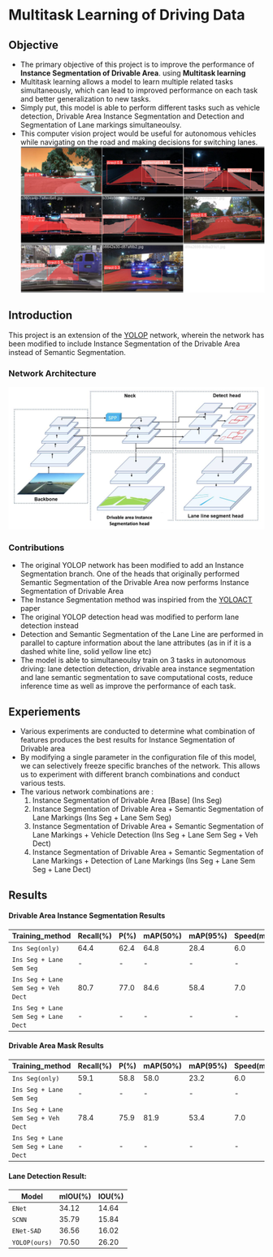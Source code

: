 <div align="left">  

# Multitask Learning of Driving Data

## Objective 
- The primary objective of this project is to improve the performance of <b>Instance Segmentation of Drivable Area</b>. using <b>Multitask learning</b><br/>
- Multitask learning allows a model to learn multiple related tasks simultaneously, which can lead to improved performance on each task and better generalization to new tasks.
- Simply put, this model is able to perform different tasks such as vehicle detection, Drivable Area Instance Segmentation and Detection and Segmentation of Lane markings simultaneoulsy.<br/>
- This computer vision project would be useful for autonomous vehicles while navigating on the road and making decisions for switching lanes.
![output](output/Ins+vehicle_det+lane_seg.jpg)

## Introduction
 This project is an extension of the [YOLOP](https://github.com/hustvl/YOLOP) network, wherein the network has been modified to include Instance Segmentation of the Drivable Area instead of Semantic Segmentation.

### Network Architecture 
![network](output/network.png)

### Contributions
- The original YOLOP network has been modified to add an Instance Segmentation branch. One of the heads that originally performed Semantic Segmentation of the Drivable Area now performs Instance Segmentation of Drivable Area
- The Instance Segmentation method was inspiried from the [YOLOACT](arXiv:1904.02689 ) paper
- The original YOLOP detection head was modified to perform lane detection instead
- Detection and Semantic Segmentation of the Lane Line are performed in parallel to capture information about the lane attributes (as in if it is a dashed white line, solid yellow line etc)
- The model is able to simultaneoulsy train on 3 tasks  in autonomous driving: lane detection detection, drivable area instance segmentation and lane semantic segmentation to save computational costs, reduce inference time as well as improve the performance of each task. 

## Experiements
- Various experiments are conducted to determine what combination of features produces the best results for Instance Segmentation of Drivable area
- By modifying a single parameter in the configuration file of this model, we can selectively freeze specific branches of the network. This allows us to experiment with different branch combinations and conduct various tests.
- The various network combinations are :
    1. Instance Segmentation of Drivable Area [Base] (Ins Seg)
    1. Instance Segmentation of Drivable Area + Semantic Segmentation of Lane Markings (Ins Seg + Lane Sem Seg)
    1. Instance Segmentation of Drivable Area + Semantic Segmentation of Lane Markings + Vehicle Detection (Ins Seg + Lane Sem Seg + Veh Dect)
    1. Instance Segmentation of Drivable Area + Semantic Segmentation of Lane Markings + Detection of Lane Markings (Ins Seg + Lane Sem Seg + Lane Dect)

## Results

#### Drivable Area Instance Segmentation Results

| Training_method                      | Recall(%) |  P(%) | mAP(50%)| mAP(95%) | Speed(ms/frame) |
| ---------------                      | --------- | ----- | ------- | ---------| --------------- |
| `Ins Seg(only)`                      | 64.4      | 62.4  | 64.8    | 28.4     | 6.0             |
| `Ins Seg + Lane Sem Seg`             | -         | -     | -       | -        | -               |
| `Ins Seg + Lane Sem Seg + Veh Dect`  | 80.7      | 77.0  | 84.6    | 58.4     | 7.0             |
| `Ins Seg + Lane Sem Seg + Lane Dect` | -         | -     | -       | -        | -               |

#### Drivable Area Mask Results

| Training_method                      | Recall(%) |  P(%) | mAP(50%)| mAP(95%) | Speed(ms/frame) |
| ---------------                      | --------- | ----- | ------- | ---------| --------------- |
| `Ins Seg(only)`                      | 59.1      | 58.8  | 58.0    | 23.2     | 6.0             |
| `Ins Seg + Lane Sem Seg`             | -         | -     | -       | -        | -               |
| `Ins Seg + Lane Sem Seg + Veh Dect`  | 78.4      | 75.9  | 81.9    | 53.4     | 7.0             |
| `Ins Seg + Lane Sem Seg + Lane Dect` | -         | -     | -       | -        | -               |

#### Lane Detection Result:

| Model         | mIOU(%) | IOU(%) |
| ------------- | ------- | ------ |
| `ENet`        | 34.12   | 14.64  |
| `SCNN`        | 35.79   | 15.84  |
| `ENet-SAD`    | 36.56   | 16.02  |
| `YOLOP(ours)` | 70.50   | 26.20  |